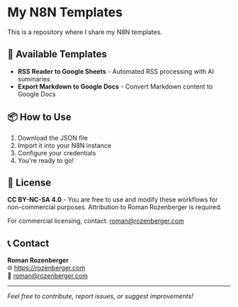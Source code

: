 # My N8N Templates

This is a repository where I share my N8N templates.

## 🚀 Available Templates

- **RSS Reader to Google Sheets** - Automated RSS processing with AI summaries
- **Export Markdown to Google Docs** - Convert Markdown content to Google Docs

## 📦 How to Use

1. Download the JSON file
2. Import it into your N8N instance  
3. Configure your credentials
4. You're ready to go!

## 📄 License

**CC BY-NC-SA 4.0** - You are free to use and modify these workflows for non-commercial purposes. Attribution to Roman Rozenberger is required. 

For commercial licensing, contact: roman@rozenberger.com

## 📞 Contact

**Roman Rozenberger**  
🌐 https://rozenberger.com  
📧 roman@rozenberger.com

---

*Feel free to contribute, report issues, or suggest improvements!*
